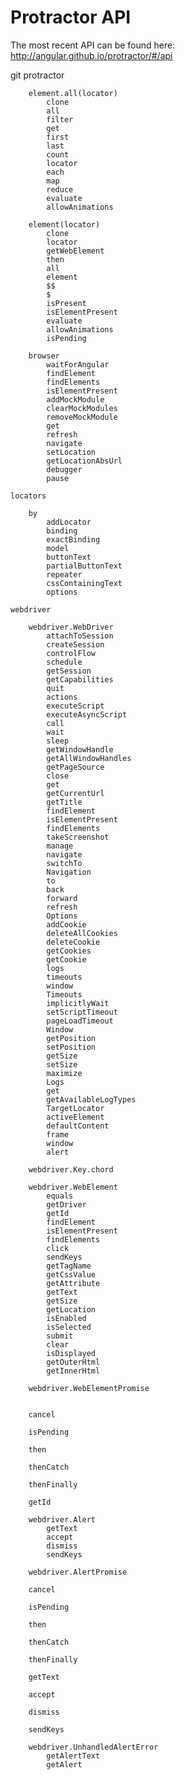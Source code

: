 Protractor API
==============

The most recent API can be found here: http://angular.github.io/protractor/#/api

git protractor

        element.all(locator)
            clone
            all
            filter
            get
            first
            last
            count
            locator
            each
            map
            reduce
            evaluate
            allowAnimations

        element(locator)
            clone
            locator
            getWebElement
            then
            all
            element
            $$
            $
            isPresent
            isElementPresent
            evaluate
            allowAnimations
            isPending

        browser
            waitForAngular
            findElement
            findElements
            isElementPresent
            addMockModule
            clearMockModules
            removeMockModule
            get
            refresh
            navigate
            setLocation
            getLocationAbsUrl
            debugger
            pause

    locators

        by
            addLocator
            binding
            exactBinding
            model
            buttonText
            partialButtonText
            repeater
            cssContainingText
            options

    webdriver

        webdriver.WebDriver
            attachToSession
            createSession
            controlFlow
            schedule
            getSession
            getCapabilities
            quit
            actions
            executeScript
            executeAsyncScript
            call
            wait
            sleep
            getWindowHandle
            getAllWindowHandles
            getPageSource
            close
            get
            getCurrentUrl
            getTitle
            findElement
            isElementPresent
            findElements
            takeScreenshot
            manage
            navigate
            switchTo
            Navigation
            to
            back
            forward
            refresh
            Options
            addCookie
            deleteAllCookies
            deleteCookie
            getCookies
            getCookie
            logs
            timeouts
            window
            Timeouts
            implicitlyWait
            setScriptTimeout
            pageLoadTimeout
            Window
            getPosition
            setPosition
            getSize
            setSize
            maximize
            Logs
            get
            getAvailableLogTypes
            TargetLocator
            activeElement
            defaultContent
            frame
            window
            alert

        webdriver.Key.chord

        webdriver.WebElement
            equals
            getDriver
            getId
            findElement
            isElementPresent
            findElements
            click
            sendKeys
            getTagName
            getCssValue
            getAttribute
            getText
            getSize
            getLocation
            isEnabled
            isSelected
            submit
            clear
            isDisplayed
            getOuterHtml
            getInnerHtml

        webdriver.WebElementPromise


        cancel

        isPending

        then

        thenCatch

        thenFinally

        getId

        webdriver.Alert
            getText
            accept
            dismiss
            sendKeys

        webdriver.AlertPromise

        cancel

        isPending

        then

        thenCatch

        thenFinally

        getText

        accept

        dismiss

        sendKeys

        webdriver.UnhandledAlertError
            getAlertText
            getAlert
